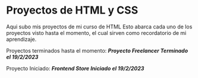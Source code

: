 # Proyectos de HTML y CSS
Aqui subo mis proyectos de mi curso de HTML
Esto abarca cada uno de los proyectos visto hasta el momento, el cual sirven
como recordatorio de mi aprendizaje.

Proyectos terminados hasta el momento:
***Proyecto Freelancer Terminado el 19/2/2023***

Proyecto Iniciado:
***Frontend Store Iniciado el 19/2/2023***
